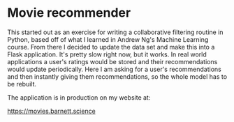 # Movie recommender

This started out as an exercise for writing a collaborative filtering
routine in Python, based off of what I learned in Andrew Ng's Machine
Learning course. From there I decided to update the data set and make
this into a Flask application. It's pretty slow right now, but it
works. In real world applications a user's ratings would be stored and
their recommendations would update periodically. Here I am asking for
a user's recommendations and then instantly giving them
recommendations, so the whole model has to be rebuilt.

The application is in production on my website at:

https://movies.barnett.science

